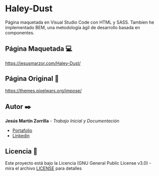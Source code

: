 # Haley-Dust
Página maquetada en Visual Studio Code con HTML y SASS. Tambien he implementado BEM, una metodología ágil de desarrollo basada en componentes.

## Página Maquetada 💻
https://jesusmarzor.com/Haley-Dust/

## Página Original 🙌
https://themes.pixelwars.org/impose/

## Autor ✒️
**Jesús Martín Zorrilla** - *Trabajo Inicial y Documentación*

- [Portafolio](https://jesusmarzor.com)
- [Linkedin](https://www.linkedin.com/in/jesusmarzor/)

## Licencia 📄
Este proyecto está bajo la Licencia (GNU General Public License v3.0) - mira el archivo [LICENSE](LICENSE) para detalles

